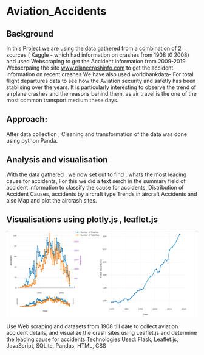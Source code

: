 # Aviation_Accidents
## Background 
In this Project we are using the data gathered from a combination of 2 sources ( Kaggle - which had information on crashes from 1908 t0 2008) and used Webscraping to get the Accident information from 2009-2019. Webscrpaing the site   www.planecrashinfo.com to get the accident information on recent crashes  We have also used worldbankdata- For total flight departures data to see how the Aviation security and safetly has been stablising over the years. It is particularly interesting to observe the trend of airplane crashes and the reasons behind them, as air travel is the one of the most common transport medium these days. 

## Approach: 

 After data collection , Cleaning and transformation of the data was done using python Panda.
 
## Analysis and visualisation

   With the data gathered , we now set out to find , whats the most leading cause for accidents, For this we did a text serch in the summary field of accident information to classify the cause for accidents, Distribution of Accident Causes, accidents by aircraft type
 Trends in aircraft Accidents and also Map and plot the aircrash sites.
 
## Visualisations using plotly.js , leaflet.js 
![Visualisations](https://github.com/LVijayaraghavan/Aviation_Accidents/blob/master/Images/bottom%20of%20main%20page.png)


Use Web scraping and datasets from 1908 till date to collect aviation accident details, and visualize the crash sites using Leaflet.js and determine the leading cause for accidents 
Technologies Used:  Flask, Leaflet.js, JavaScript, SQLite, Pandas, HTML, CSS

